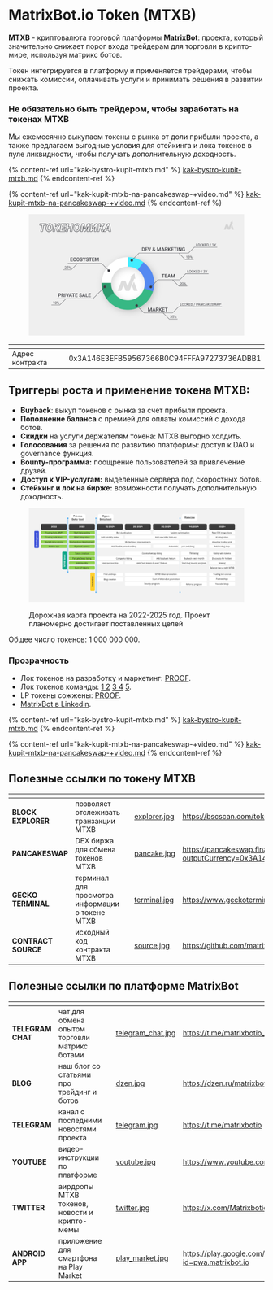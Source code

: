 # MatrixBot.io Token (MTXB)

**MTXB** - криптовалюта торговой платформы [**MatrixBot**](https://matrixbot.io): проекта, который значительно снижает порог входа трейдерам для торговли в крипто-мире, используя матрикс ботов.

Токен интегрируется в платформу и применяется трейдерами, чтобы снижать комиссии, оплачивать услуги и принимать решения в развитии проекта.

### Не обязательно быть трейдером, чтобы заработать на токенах MTXB

Мы ежемесячно выкупаем токены с рынка от доли прибыли проекта, а также предлагаем выгодные условия для стейкинга и лока токенов в пуле ликвидности, чтобы получать дополнительную доходность.

{% content-ref url="kak-bystro-kupit-mtxb.md" %}
[kak-bystro-kupit-mtxb.md](kak-bystro-kupit-mtxb.md)
{% endcontent-ref %}

{% content-ref url="kak-kupit-mtxb-na-pancakeswap-+video.md" %}
[kak-kupit-mtxb-na-pancakeswap-+video.md](kak-kupit-mtxb-na-pancakeswap-+video.md)
{% endcontent-ref %}



<figure><img src="../.gitbook/assets/page11_tokenomics.png" alt=""><figcaption></figcaption></figure>

<table data-header-hidden><thead><tr><th width="197"></th><th></th></tr></thead><tbody><tr><td>Адрес контракта</td><td>0x3A146E3EFB59567366B0C94FFFA97273736ADBB1</td></tr></tbody></table>

## Триггеры роста и применение токена MTXB:

* **Buyback**: выкуп токенов с рынка за счет прибыли проекта.
* **Пополнение баланса** с премией для оплаты комиссий с дохода ботов.
* **Скидки** на услуги держателям токена: MTXB выгодно холдить.
* **Голосования** за решения по развитию платформы: доступ к DAO и governance функция.
* **Bounty-программа:** поощрение пользователей за привлечение друзей.
* **Доступ к VIP-услугам:** выделенные сервера под скоростных ботов.
* **Стейкинг и лок на бирже:** возможности получать дополнительную доходность.

<div data-full-width="true">

<figure><img src="../.gitbook/assets/roadmap_2024.png" alt=""><figcaption><p>Дорожная карта проекта на 2022-2025 год. Проект планомерно достигает поставленных целей</p></figcaption></figure>

</div>

Общее число токенов: 1 000 000 000.

### Прозрачность

* Лок токенов на разработку и маркетинг: [PROOF](https://tokentool.bitbond.com/tokenlocker/0x361eF8f2f19E81A0c1427949475C749A0762cB03/56).
* Лок токенов команды: [1 ](https://tokentool.bitbond.com/tokenlocker/0x2E7782B266d66587b663957077FF3dB6252a25E3/56)[2](https://tokentool.bitbond.com/tokenlocker/0x9A8DBc9968b5A7c35f38B4bCa1D1a192655E5a79/56) [3 ](https://tokentool.bitbond.com/tokenlocker/0xA6aaEbD6efE69273f034e26a1a89C727841652CF/56)[4](https://tokentool.bitbond.com/tokenlocker/0x1B685E3763903E981C4d028226C76a37bc3f4365/56) [5](https://tokentool.bitbond.com/tokenlocker/0x784573BC8a149AD4c65D4c32c21d029b5c943327/56).
* LP токены сожжены: [PROOF](https://bscscan.com/tx/0x0839d96c702b13cc7073b70944d94f134b41c58ad8099d6f71adc9ed919ebe06).
* [MatrixBot в Linkedin](https://www.linkedin.com/company/matrixbot).

{% content-ref url="kak-bystro-kupit-mtxb.md" %}
[kak-bystro-kupit-mtxb.md](kak-bystro-kupit-mtxb.md)
{% endcontent-ref %}

{% content-ref url="kak-kupit-mtxb-na-pancakeswap-+video.md" %}
[kak-kupit-mtxb-na-pancakeswap-+video.md](kak-kupit-mtxb-na-pancakeswap-+video.md)
{% endcontent-ref %}

## Полезные ссылки по токену MTXB

<table data-card-size="large" data-view="cards"><thead><tr><th></th><th></th><th></th><th data-hidden data-card-cover data-type="files"></th><th data-hidden data-card-target data-type="content-ref"></th></tr></thead><tbody><tr><td><strong>BLOCK EXPLORER</strong></td><td>позволяет отслеживать транзакции MTXB</td><td></td><td><a href="../.gitbook/assets/explorer.jpg">explorer.jpg</a></td><td><a href="https://bscscan.com/token/0X3A146E3EFB59567366B0C94FFFA97273736ADBB1">https://bscscan.com/token/0X3A146E3EFB59567366B0C94FFFA97273736ADBB1</a></td></tr><tr><td><strong>PANCAKESWAP</strong></td><td>DEX биржа для обмена токенов MTXB</td><td></td><td><a href="../.gitbook/assets/pancake.jpg">pancake.jpg</a></td><td><a href="https://pancakeswap.finance/swap?outputCurrency=0x3A146E3EFB59567366B0C94FFFA97273736ADBB1">https://pancakeswap.finance/swap?outputCurrency=0x3A146E3EFB59567366B0C94FFFA97273736ADBB1</a></td></tr><tr><td><strong>GECKO TERMINAL</strong></td><td>терминал для просмотра информации о токене MTXB</td><td></td><td><a href="../.gitbook/assets/terminal.jpg">terminal.jpg</a></td><td><a href="https://www.geckoterminal.com/bsc/pools/0x3bb3577870cd26cca0e663a9435b393c224b3037">https://www.geckoterminal.com/bsc/pools/0x3bb3577870cd26cca0e663a9435b393c224b3037</a></td></tr><tr><td><strong>CONTRACT SOURCE</strong></td><td>исходный код контракта MTXB</td><td></td><td><a href="../.gitbook/assets/source.jpg">source.jpg</a></td><td><a href="https://github.com/matrixbotio/token">https://github.com/matrixbotio/token</a></td></tr></tbody></table>

## Полезные ссылки по платформе MatrixBot

<table data-view="cards"><thead><tr><th></th><th></th><th></th><th data-hidden data-card-cover data-type="files"></th><th data-hidden data-card-target data-type="content-ref"></th></tr></thead><tbody><tr><td><strong>TELEGRAM CHAT</strong></td><td>чат для обмена опытом торговли матрикс ботами</td><td></td><td><a href="../.gitbook/assets/telegram_chat.jpg">telegram_chat.jpg</a></td><td><a href="https://t.me/matrixbotio_ru_chat">https://t.me/matrixbotio_ru_chat</a></td></tr><tr><td><strong>BLOG</strong></td><td>наш блог со статьями про трейдинг и ботов</td><td></td><td><a href="../.gitbook/assets/dzen.jpg">dzen.jpg</a></td><td><a href="https://dzen.ru/matrixbot">https://dzen.ru/matrixbot</a></td></tr><tr><td><strong>TELEGRAM</strong></td><td>канал с последними новостями проекта</td><td></td><td><a href="../.gitbook/assets/telegram.jpg">telegram.jpg</a></td><td><a href="https://t.me/matrixbotio">https://t.me/matrixbotio</a></td></tr><tr><td><strong>YOUTUBE</strong></td><td>видео-инструкции по платформе</td><td></td><td><a href="../.gitbook/assets/youtube.jpg">youtube.jpg</a></td><td><a href="https://www.youtube.com/@matrixbotio">https://www.youtube.com/@matrixbotio</a></td></tr><tr><td><strong>TWITTER</strong></td><td>аирдропы MTXB токенов, новости и крипто-мемы</td><td></td><td><a href="../.gitbook/assets/twitter.jpg">twitter.jpg</a></td><td><a href="https://x.com/Matrixbotio">https://x.com/Matrixbotio</a></td></tr><tr><td><strong>ANDROID APP</strong></td><td>приложение для смартфона на Play Market</td><td></td><td><a href="../.gitbook/assets/play_market.jpg">play_market.jpg</a></td><td><a href="https://play.google.com/store/apps/details?id=pwa.matrixbot.io">https://play.google.com/store/apps/details?id=pwa.matrixbot.io</a></td></tr></tbody></table>
